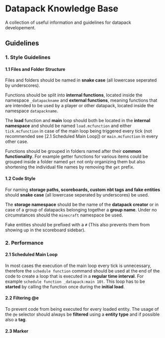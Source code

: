 # Datapack Knowledge Base

A collection of useful information and guidelines for datapack developement.

## Guidelines

### 1. Style Guidelines

#### 1.1 Files and Folder Structure

Files and folders should be named in **snake case** (all lowercase seperated by underscores).

Functions should be split into **internal functions**, located inside the namespace `_datapackname` and **external functions**, meaning functions that are intended to be used by a player or other datapack, located inside the namespace `datapackname`.

The **load** function and **main** loop should both be located in the **internal namespace** and should be named `load.mcfunction` and either `tick.mcfunction` in case of the main loop being triggered every tick (not recommended see [2.1 Scheduled Main Loop]) or `main.mcfunction` in every other case.

Functions should be grouped in folders named after their **common functionality**. For example getter functions for various items could be grouped inside a folder named `get` not only organizing them but also shortening the individual file names by removing the `get` prefix.

#### 1.2 Code Style

For naming **storage paths, scoreboards, custom nbt tags and fake entities** should **snake case** (all lowercase seperated by underscores) be used.

The **storage namespace** should be the name of the **datapack creator** or in case of a group of datapacks belonging together a **group name**. Under no circumstances should the `minecraft` namespace be used.

Fake entities should be prefixed with a `#` (This also prevents them from showing up in the scoreboard sidebar).

### 2. Performance

#### 2.1 Scheduled Main Loop

In most cases the execution of the main loop every tick is unnecessary, therefore the `schedule function` command should be used at the end of the code to create a loop that is executed in a **regular time interval**. For example `schedule function _datapack:main 10t`. This loop has to be **started** by calling the function once during the **initial load**.

#### 2.2 Filtering @e

To prevent code from being executed for every loaded entity. The usage of the `@e` selector should always be **filtered** using a **entity type** and if possible also a **tag**.

#### 2.3 Marker
